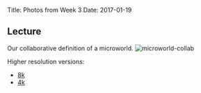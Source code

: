 Title: Photos from Week 3
Date: 2017-01-19

## Lecture

Our collaborative definition of a microworld.
![microworld-collab]({filename}/images/microworld-collab-defn-1080p.jpg)

Higher resolution versions:

* [8k]({filename}/images/microworld-collab-defn-8k.jpg)
* [4k]({filename}/images/microworld-collab-defn-4k.jpg)
